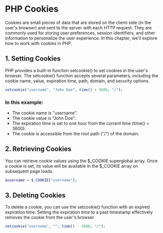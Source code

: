 # PHP Cookies

Cookies are small pieces of data that are stored on the client-side (in the user's browser) and sent to the server with each HTTP request. They are commonly used for storing user preferences, session identifiers, and other information to personalize the user experience. In this chapter, we'll explore how to work with cookies in PHP.

## 1. Setting Cookies
PHP provides a built-in function setcookie() to set cookies in the user's browser. The setcookie() function accepts several parameters, including the cookie name, value, expiration time, path, domain, and security options.

```php
setcookie("username", "John Doe", time() + 3600, "/");
```

### In this example:

* The cookie name is "username".
* The cookie value is "John Doe".
* The expiration time is set to one hour from the current time (time() + 3600).
* The cookie is accessible from the root path ("/") of the domain.

## 2. Retrieving Cookies

You can retrieve cookie values using the $_COOKIE superglobal array. Once a cookie is set, its value will be available in the $_COOKIE array on subsequent page loads.

```php
$username = $_COOKIE["username"];
```

## 3. Deleting Cookies

To delete a cookie, you can use the setcookie() function with an expired expiration time. Setting the expiration time to a past timestamp effectively removes the cookie from the user's browser.

```php
setcookie("username", "", time() - 3600, "/");
```



